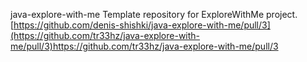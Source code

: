 java-explore-with-me
Template repository for ExploreWithMe project. [https://github.com/denis-shishki/java-explore-with-me/pull/3](https://github.com/tr33hz/java-explore-with-me/pull/3)https://github.com/tr33hz/java-explore-with-me/pull/3
